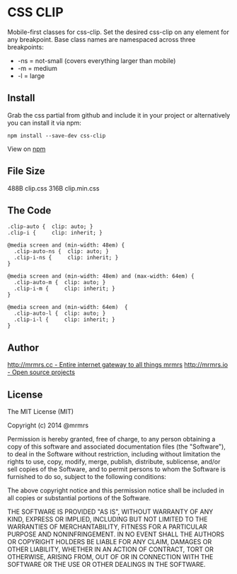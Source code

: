 # CSS CLIP

  Mobile-first classes for css-clip.
  Set the desired css-clip on any element for any breakpoint.
  Base class names are namespaced across three breakpoints:

*  -ns = not-small (covers everything larger than mobile)
*  -m  = medium
*  -l  = large

## Install
Grab the css partial from github and include it in your project or alternatively
you can install it via npm:
```
npm install --save-dev css-clip
```
View on [npm](https://www.npmjs.org/package/css-clip)


## File Size

488B clip.css
316B clip.min.css

## The Code
```
.clip-auto {  clip: auto; }
.clip-i {     clip: inherit; }

@media screen and (min-width: 48em) {
  .clip-auto-ns {  clip: auto; }
  .clip-i-ns {     clip: inherit; }
}

@media screen and (min-width: 48em) and (max-width: 64em) {
  .clip-auto-m {  clip: auto; }
  .clip-i-m {     clip: inherit; }
}

@media screen and (min-width: 64em)  {
  .clip-auto-l {  clip: auto; }
  .clip-i-l {     clip: inherit; }
}

```

## Author

[http://mrmrs.cc - Entire internet gateway to all things mrmrs](http://mrmrs.cc)
[http://mrmrs.io - Open source projects](http://mrmrs.io)

## License

The MIT License (MIT)

Copyright (c) 2014 @mrmrs

Permission is hereby granted, free of charge, to any person obtaining a copy
of this software and associated documentation files (the "Software"), to deal
in the Software without restriction, including without limitation the rights
to use, copy, modify, merge, publish, distribute, sublicense, and/or sell
copies of the Software, and to permit persons to whom the Software is
furnished to do so, subject to the following conditions:

The above copyright notice and this permission notice shall be included in
all copies or substantial portions of the Software.

THE SOFTWARE IS PROVIDED "AS IS", WITHOUT WARRANTY OF ANY KIND, EXPRESS OR
IMPLIED, INCLUDING BUT NOT LIMITED TO THE WARRANTIES OF MERCHANTABILITY,
FITNESS FOR A PARTICULAR PURPOSE AND NONINFRINGEMENT. IN NO EVENT SHALL THE
AUTHORS OR COPYRIGHT HOLDERS BE LIABLE FOR ANY CLAIM, DAMAGES OR OTHER
LIABILITY, WHETHER IN AN ACTION OF CONTRACT, TORT OR OTHERWISE, ARISING FROM,
OUT OF OR IN CONNECTION WITH THE SOFTWARE OR THE USE OR OTHER DEALINGS IN
THE SOFTWARE.

